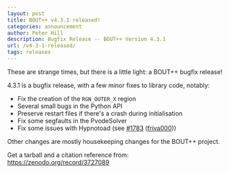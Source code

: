 ```yaml
---
layout: post
title: BOUT++ v4.3.1 released!
categories: announcement
author: Peter Hill
description: Bugfix Release -- BOUT++ Version 4.3.1
url: /v4-3-1-released/
tags: releases
---
```


These are strange times, but there is a little light: a BOUT++ bugfix
release!

4.3.1 is a bugfix release, with a few minor fixes to library code,
notably:
- Fix the creation of the `RGN_OUTER_X` region
- Several small bugs in the Python API
- Preserve restart files if there's a crash during initialisation
- Fix some segfaults in the PvodeSolver
- Fix some issues with Hypnotoad (see
  [\#1783](https://github.com/boutproject/BOUT-dev/pull/1783)
  ([friva000](https://github.com/friva000)))

Other changes are mostly housekeeping changes for the BOUT++ project.

Get a tarball and a citation reference from:
https://zenodo.org/record/3727089
